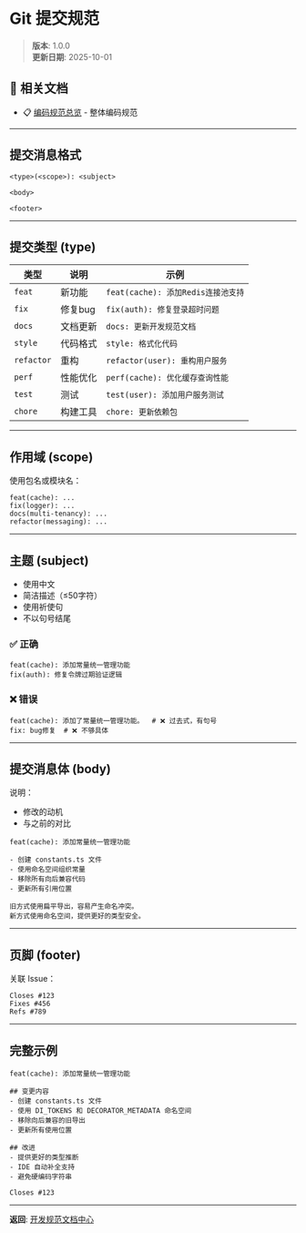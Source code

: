 # Git 提交规范

> **版本**: 1.0.0  
> **更新日期**: 2025-10-01

## 📖 相关文档

- 📋 [编码规范总览](./01-coding-standards.md) - 整体编码规范

---

## 提交消息格式

```
<type>(<scope>): <subject>

<body>

<footer>
```

---

## 提交类型 (type)

| 类型 | 说明 | 示例 |
|------|------|------|
| `feat` | 新功能 | `feat(cache): 添加Redis连接池支持` |
| `fix` | 修复bug | `fix(auth): 修复登录超时问题` |
| `docs` | 文档更新 | `docs: 更新开发规范文档` |
| `style` | 代码格式 | `style: 格式化代码` |
| `refactor` | 重构 | `refactor(user): 重构用户服务` |
| `perf` | 性能优化 | `perf(cache): 优化缓存查询性能` |
| `test` | 测试 | `test(user): 添加用户服务测试` |
| `chore` | 构建工具 | `chore: 更新依赖包` |

---

## 作用域 (scope)

使用包名或模块名：

```
feat(cache): ...
fix(logger): ...
docs(multi-tenancy): ...
refactor(messaging): ...
```

---

## 主题 (subject)

- 使用中文
- 简洁描述（≤50字符）
- 使用祈使句
- 不以句号结尾

### ✅ 正确

```
feat(cache): 添加常量统一管理功能
fix(auth): 修复令牌过期验证逻辑
```

### ❌ 错误

```
feat(cache): 添加了常量统一管理功能。  # ❌ 过去式，有句号
fix: bug修复  # ❌ 不够具体
```

---

## 提交消息体 (body)

说明：

- 修改的动机
- 与之前的对比

```
feat(cache): 添加常量统一管理功能

- 创建 constants.ts 文件
- 使用命名空间组织常量
- 移除所有向后兼容代码
- 更新所有引用位置

旧方式使用扁平导出，容易产生命名冲突。
新方式使用命名空间，提供更好的类型安全。
```

---

## 页脚 (footer)

关联 Issue：

```
Closes #123
Fixes #456
Refs #789
```

---

## 完整示例

```
feat(cache): 添加常量统一管理功能

## 变更内容
- 创建 constants.ts 文件
- 使用 DI_TOKENS 和 DECORATOR_METADATA 命名空间
- 移除向后兼容的旧导出
- 更新所有使用位置

## 改进
- 提供更好的类型推断
- IDE 自动补全支持
- 避免硬编码字符串

Closes #123
```

---

**返回**: [开发规范文档中心](./README.md)
